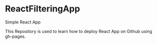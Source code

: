 # ReactFilteringApp
Simple React App

This Repository is used to learn how to deploy React App on Github using gh-pages.
